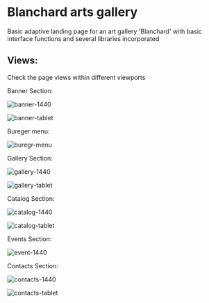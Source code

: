 # Blanchard arts gallery

Basic adaptive landing page for an art gallery 'Blanchard' with basic interface functions and several libraries incorporated

## Views:

Check the page views within different viewports

Banner Section: 

![banner-1440](./screenshots/banner-1440.png)

![banner-tablet](./screenshots/banner-tablet.png)

Bureger menu: 

![buregr-menu](./screenshots/burger-menu.png)

Gallery Section:

![gallery-1440](./screenshots/gallery%201440.png.png)

![gallery-tablet](./screenshots/gallery-tablet.png)

Catalog Section: 

![catalog-1440](./screenshots/catalog-1440.png)

![catalog-tablet](./screenshots/catalog-tablet.png)

Events Section:

![event-1440](./screenshots/events-1440.png)

Contacts Section: 

![contacts-1440](./screenshots/contacts-1440.png)

![contacts-tablet](./screenshots/catalog-tablet.png)
